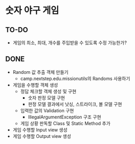 # 숫자 야구 게임

## TO-DO

* 게임의 최소, 최대, 개수를 주입받을 수 있도록 수정 가능한가?

## DONE
* Random 값 추출 객체 만들기
    * camp.nextstep.edu.missionutils의 Randoms 사용하기
* 게임을 수행할 객체 생성
    * 정답 체크할 객체 생성 및 구현
        * 숫자 판정 모델 구현
        * 판정 모델 결과에서 낫싱, 스트라이크, 볼 모델 구현
    * 입력한 값의 Validation 구현
        * IllegalArgumentException 구조 구현
    * 게임 상황 판독할 Class 및 Static Method 추가
* 게임 수행할 Input view 생성
* 게임 수행할 Output view 생성